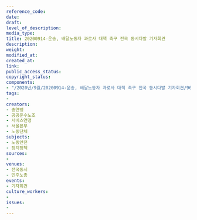```yaml
---
reference_code: 
date: 
draft: 
level_of_description: 
media_type: 
title: 20200914-운송, 배달노동자 과로사 대책 촉구 전국 동시다발 기자회견
description: 
weight: 
modified_at: 
created_at: 
link: 
public_access_status: 
copyright_status: 
components:
- "/2020년/9월/20200914-운송, 배달노동자 과로사 대책 촉구 전국 동시다발 기자회견/960_PIG4004.jpg"
tags:
- 
creators:
- 총연맹
- 공공운수노조
- 서비스연맹
- 서울본부
- 노동단체
subjects:
- 노동안전
- 정치정책
sources:
- 
venues:
- 전국동시
- 민주노총
events:
- 기자회견
culture_workers:
- 
issues:
- 
---
```

